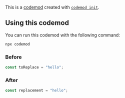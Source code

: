 This is a [codemod](https://codemod.com) created with [`codemod init`](https://docs.codemod.com/deploying-codemods/cli#codemod-init).

## Using this codemod

You can run this codemod with the following command:

```bash
npx codemod
```

### Before

```ts
const toReplace = "hello";
```

### After

```ts
const replacement = "hello";
```
